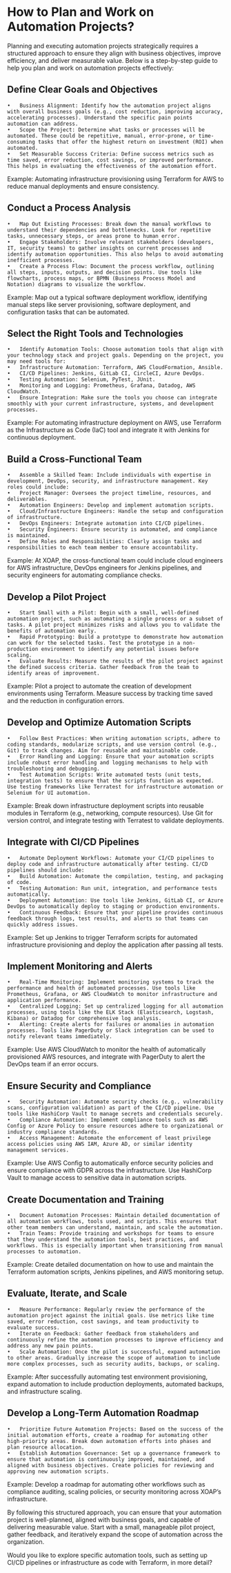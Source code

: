 # How to Plan and Work on Automation Projects?

Planning and executing automation projects strategically requires a structured approach to ensure they align with business objectives, improve efficiency, and deliver measurable value. Below is a step-by-step guide to help you plan and work on automation projects effectively:

## Define Clear Goals and Objectives

    •	Business Alignment: Identify how the automation project aligns with overall business goals (e.g., cost reduction, improving accuracy, accelerating processes). Understand the specific pain points automation can address.
    •	Scope the Project: Determine what tasks or processes will be automated. These could be repetitive, manual, error-prone, or time-consuming tasks that offer the highest return on investment (ROI) when automated.
    •	Set Measurable Success Criteria: Define success metrics such as time saved, error reduction, cost savings, or improved performance. This helps in evaluating the effectiveness of the automation effort.

Example: Automating infrastructure provisioning using Terraform for AWS to reduce manual deployments and ensure consistency.

## Conduct a Process Analysis

    •	Map Out Existing Processes: Break down the manual workflows to understand their dependencies and bottlenecks. Look for repetitive tasks, unnecessary steps, or areas prone to human error.
    •	Engage Stakeholders: Involve relevant stakeholders (developers, IT, security teams) to gather insights on current processes and identify automation opportunities. This also helps to avoid automating inefficient processes.
    •	Create a Process Flow: Document the process workflow, outlining all steps, inputs, outputs, and decision points. Use tools like flowcharts, process maps, or BPMN (Business Process Model and Notation) diagrams to visualize the workflow.

Example: Map out a typical software deployment workflow, identifying manual steps like server provisioning, software deployment, and configuration tasks that can be automated.

## Select the Right Tools and Technologies

    •	Identify Automation Tools: Choose automation tools that align with your technology stack and project goals. Depending on the project, you may need tools for:
    •	Infrastructure Automation: Terraform, AWS CloudFormation, Ansible.
    •	CI/CD Pipelines: Jenkins, GitLab CI, CircleCI, Azure DevOps.
    •	Testing Automation: Selenium, PyTest, JUnit.
    •	Monitoring and Logging: Prometheus, Grafana, Datadog, AWS CloudWatch.
    •	Ensure Integration: Make sure the tools you choose can integrate smoothly with your current infrastructure, systems, and development processes.

Example: For automating infrastructure deployment on AWS, use Terraform as the Infrastructure as Code (IaC) tool and integrate it with Jenkins for continuous deployment.

## Build a Cross-Functional Team

    •	Assemble a Skilled Team: Include individuals with expertise in development, DevOps, security, and infrastructure management. Key roles could include:
    •	Project Manager: Oversees the project timeline, resources, and deliverables.
    •	Automation Engineers: Develop and implement automation scripts.
    •	Cloud/Infrastructure Engineers: Handle the setup and configuration of infrastructure.
    •	DevOps Engineers: Integrate automation into CI/CD pipelines.
    •	Security Engineers: Ensure security is automated, and compliance is maintained.
    •	Define Roles and Responsibilities: Clearly assign tasks and responsibilities to each team member to ensure accountability.

Example: At XOAP, the cross-functional team could include cloud engineers for AWS infrastructure, DevOps engineers for Jenkins pipelines, and security engineers for automating compliance checks.

## Develop a Pilot Project

    •	Start Small with a Pilot: Begin with a small, well-defined automation project, such as automating a single process or a subset of tasks. A pilot project minimizes risks and allows you to validate the benefits of automation early.
    •	Rapid Prototyping: Build a prototype to demonstrate how automation can work for the selected tasks. Test the prototype in a non-production environment to identify any potential issues before scaling.
    •	Evaluate Results: Measure the results of the pilot project against the defined success criteria. Gather feedback from the team to identify areas of improvement.

Example: Pilot a project to automate the creation of development environments using Terraform. Measure success by tracking time saved and the reduction in configuration errors.

## Develop and Optimize Automation Scripts

    •	Follow Best Practices: When writing automation scripts, adhere to coding standards, modularize scripts, and use version control (e.g., Git) to track changes. Aim for reusable and maintainable code.
    •	Error Handling and Logging: Ensure that your automation scripts include robust error handling and logging mechanisms to help with troubleshooting and debugging.
    •	Test Automation Scripts: Write automated tests (unit tests, integration tests) to ensure that the scripts function as expected. Use testing frameworks like Terratest for infrastructure automation or Selenium for UI automation.

Example: Break down infrastructure deployment scripts into reusable modules in Terraform (e.g., networking, compute resources). Use Git for version control, and integrate testing with Terratest to validate deployments.

## Integrate with CI/CD Pipelines

    •	Automate Deployment Workflows: Automate your CI/CD pipelines to deploy code and infrastructure automatically after testing. CI/CD pipelines should include:
    •	Build Automation: Automate the compilation, testing, and packaging of code.
    •	Testing Automation: Run unit, integration, and performance tests automatically.
    •	Deployment Automation: Use tools like Jenkins, GitLab CI, or Azure DevOps to automatically deploy to staging or production environments.
    •	Continuous Feedback: Ensure that your pipeline provides continuous feedback through logs, test results, and alerts so that teams can quickly address issues.

Example: Set up Jenkins to trigger Terraform scripts for automated infrastructure provisioning and deploy the application after passing all tests.

## Implement Monitoring and Alerts

    •	Real-Time Monitoring: Implement monitoring systems to track the performance and health of automated processes. Use tools like Prometheus, Grafana, or AWS CloudWatch to monitor infrastructure and application performance.
    •	Centralized Logging: Set up centralized logging for all automation processes, using tools like the ELK Stack (Elasticsearch, Logstash, Kibana) or Datadog for comprehensive log analysis.
    •	Alerting: Create alerts for failures or anomalies in automation processes. Tools like PagerDuty or Slack integration can be used to notify relevant teams immediately.

Example: Use AWS CloudWatch to monitor the health of automatically provisioned AWS resources, and integrate with PagerDuty to alert the DevOps team if an error occurs.

## Ensure Security and Compliance

    •	Security Automation: Automate security checks (e.g., vulnerability scans, configuration validation) as part of the CI/CD pipeline. Use tools like HashiCorp Vault to manage secrets and credentials securely.
    •	Compliance Automation: Implement compliance tools such as AWS Config or Azure Policy to ensure resources adhere to organizational or industry compliance standards.
    •	Access Management: Automate the enforcement of least privilege access policies using AWS IAM, Azure AD, or similar identity management services.

Example: Use AWS Config to automatically enforce security policies and ensure compliance with GDPR across the infrastructure. Use HashiCorp Vault to manage access to sensitive data in automation scripts.

## Create Documentation and Training

    •	Document Automation Processes: Maintain detailed documentation of all automation workflows, tools used, and scripts. This ensures that other team members can understand, maintain, and scale the automation.
    •	Train Teams: Provide training and workshops for teams to ensure that they understand the automation tools, best practices, and workflows. This is especially important when transitioning from manual processes to automation.

Example: Create detailed documentation on how to use and maintain the Terraform automation scripts, Jenkins pipelines, and AWS monitoring setup.

## Evaluate, Iterate, and Scale

    •	Measure Performance: Regularly review the performance of the automation project against the initial goals. Use metrics like time saved, error reduction, cost savings, and team productivity to evaluate success.
    •	Iterate on Feedback: Gather feedback from stakeholders and continuously refine the automation processes to improve efficiency and address any new pain points.
    •	Scale Automation: Once the pilot is successful, expand automation to other areas. Gradually increase the scope of automation to include more complex processes, such as security audits, backups, or scaling.

Example: After successfully automating test environment provisioning, expand automation to include production deployments, automated backups, and infrastructure scaling.

## Develop a Long-Term Automation Roadmap

    •	Prioritize Future Automation Projects: Based on the success of the initial automation efforts, create a roadmap for automating other high-priority areas. Break down automation efforts into phases and plan resource allocation.
    •	Establish Automation Governance: Set up a governance framework to ensure that automation is continuously improved, maintained, and aligned with business objectives. Create policies for reviewing and approving new automation scripts.

Example: Develop a roadmap for automating other workflows such as compliance auditing, scaling policies, or security monitoring across XOAP’s infrastructure.

By following this structured approach, you can ensure that your automation project is well-planned, aligned with business goals, and capable of delivering measurable value. Start with a small, manageable pilot project, gather feedback, and iteratively expand the scope of automation across the organization.

Would you like to explore specific automation tools, such as setting up CI/CD pipelines or infrastructure as code with Terraform, in more detail?
